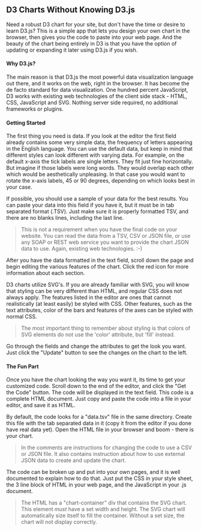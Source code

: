 <h2>D3 Charts Without Knowing D3.js</h2>
<p>
    Need a robust D3 chart for your site, but don't have the time or desire to learn D3.js?  This is a simple app that lets you design your own chart in the browser, then gives you the code to paste into your web page.  And the beauty of the chart being entirely in D3 is that you have the option of updating or expanding it later using D3.js if you wish. 
</p>
<h4>Why D3.js?</h4>
<p>
    The main reason is that D3.js the most powerful data visualization language out there, and it works on the web, right in the browser.  It has become the de facto standard for data visualization.  One hundred percent JavaScript, D3 works with existing web technologies of the client side stack - HTML, CSS, JavaScript and SVG.  Nothing server side required, no additional frameworks or plugins.
</p>
<h4>Getting Started</h4>
<p>
    The first thing you need is data.  If you look at the editor the first field already contains some very simple data, the frequency of letters appearing in the English language.  You can use the default data, but keep in mind that different styles can look different with varying data.  For example, on the default x-axis the tick labels are single letters.  They fit just fine horizontally.  But imagine if those labels were long words.  They would overlap each other which would be aesthetically unpleasing.  In that case you would want to rotate the x-axis labels, 45 or 90 degrees, depending on which looks best in your case. 
</p>
<p>
    If possible, you should use a sample of your data for the best results. You can paste your data into this field if you have it, but it must be in tab separated format (.TSV).  Just make sure it is properly formatted TSV, and there are no blanks lines, including the last line.  
    <blockquote>This is not a requirement when you have the final code on your website.  You can read the data from a TSV, CSV or JSON file, or use any SOAP or REST web service you want to provide the chart JSON data to use.  Again, existing web technologies. :-)</blockquote>
</p>
<p>
    After you have the data formatted in the text field, scroll down the page and begin editing the various features of the chart.  Click the red <span class="glyphicon glyphicon-question-sign howto" data-toggle="collapse" data-target="#paddinginfo"></span> icon for more information about each section. </p>
<p>
    D3 charts utilize SVG's.  If you are already familiar with SVG, you will know that styling can be very different than HTML, and regular CSS does not always apply.  The features listed in the editor are ones that cannot realistically (at least easily) be styled with CSS.  Other features, such as the text attributes, color of the bars and features of the axes can be styled with normal CSS.  
    <blockquote>The most important thing to remember about styling is that colors of SVG elements do not use the 'color' attribute, but 'fill' instead. </blockquote>
</p>
<p>
    Go through the fields and change the attributes to get the look you want.  Just click the "Update" button to see the changes on the chart to the left.  
</p>
<h4>The Fun Part</h4>
<p>
    Once you have the chart looking the way you want it, its time to get your customized code.  Scroll down to the end of the editor, and click the "Get the Code" button.  The code will be displayed in the text field.  This code is a complete HTML document.  Just copy and paste the code into a file in your editor, and save it as HTML.  
</p>
<p>
    By default, the code looks for a "data.tsv" file in the same directory.  Create this file with the tab separated data in it (copy it from the editor if you done have real data yet).  Open the HTML file in your browser and boom - there is your chart.  <blockquote>In the comments are instructions for changing the code to use a CSV or JSON file.  It also contains instruction about how to use external JSON data to create and update the chart.</blockquote>
</p>
<p>
    The code can be broken up and put into your own pages, and it is well documented to explain how to do that.  Just put the CSS in your style sheet, the 3 line block of HTML in your web page, and the JavaScript in your .js document. <blockquote>The HTML has a "chart-container" div that contains the SVG chart. This element <em>must</em> have a set width and height.  The SVG chart will automatically size itself to fill the container.  Without a set size, the chart will not display correctly.</blockquote>
</p>
